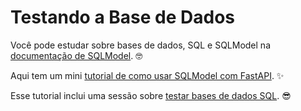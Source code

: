 # Testando a Base de Dados

Você pode estudar sobre bases de dados, SQL e SQLModel na <a href="https://sqlmodel.tiangolo.com/" class="external-link" target="_blank">documentação de SQLModel</a>. 🤓

Aqui tem um mini <a href="https://sqlmodel.tiangolo.com/tutorial/fastapi/" class="external-link" target="_blank">tutorial de como usar SQLModel com FastAPI</a>. ✨

Esse tutorial inclui uma sessão sobre <a href="https://sqlmodel.tiangolo.com/tutorial/fastapi/tests/" class="external-link" target="_blank">testar bases de dados SQL</a>. 😎
